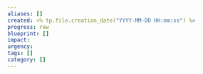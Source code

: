```yaml
---
aliases: []
created: <% tp.file.creation_date("YYYY-MM-DD HH:mm:ss") %>
progress: raw
blueprint: []
impact: 
urgency: 
tags: []
category: []
---
```

